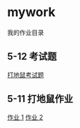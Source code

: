 # mywork

我的作业目录

## 5-12 考试题

[打地鼠考试题](https://lhlovecoding.github.io/mywork/5-12/index.html)

## 5-11 打地鼠作业

[作业 1](https://lhlovecoding.github.io/mywork/5-11/index.html)
[作业 2](https://lhlovecoding.github.io/mywork/5-11/index.html)

